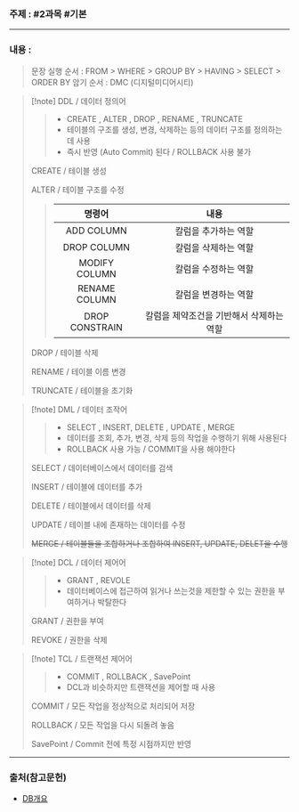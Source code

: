 ### 주제 :  #2과목 #기본

___

### 내용 : 

> 문장 실행 순서 : FROM > WHERE > GROUP BY > HAVING > SELECT > ORDER BY
> 암기 순서 : DMC (디지털미디어시티)

>[!note] DDL / 데이터 정의어
>
>> - CREATE , ALTER , DROP , RENAME , TRUNCATE
>> - 테이블의 구조를 생성, 변경, 삭제하는 등의 데이터 구조를 정의하는 데 사용
>> - 즉시 반영 (Auto Commit) 된다 / ROLLBACK 사용 불가
>
> CREATE / 테이블 생성
>
> ALTER / 테이블 구조를 수정
>> | 명령어 | 내용 | 
>> | :-: | :-: |
>> | ADD COLUMN | 칼럼을 추가하는 역할
>> | DROP COLUMN | 칼럼을 삭제하는 역할
>> | MODIFY COLUMN | 칼럼을 수정하는 역할
>> | RENAME COLUMN | 칼럼을 변경하는 역할 
>> | DROP CONSTRAIN | 칼럼을 제약조건을 기반해서 삭제하는 역할
>> 
>
> DROP / 테이블 삭제
>
>
> RENAME / 테이블 이름 변경
>
>
> TRUNCATE / 테이블을 초기화

>[!note] DML / 데이터 조작어
> 
>> - SELECT , INSERT, DELETE , UPDATE , MERGE 
>> - 데이터를 조회, 추가, 변경, 삭제 등의 작업을 수행하기 위해 사용된다
>> - ROLLBACK 사용 가능 /  COMMIT을 사용 해야한다
>
> SELECT / 데이터베이스에서 데이터를 검색
>
> INSERT / 테이블에 데이터를 추가
>
> DELETE / 테이블에서 데이터를 삭제
> 
> UPDATE / 테이블 내에 존재하는 데이터를 수정
>
> ~~MERGE / 테이블들을 조합하거나 조합하여 INSERT, UPDATE, DELET을 수행~~

>[!note] DCL / 데이터 제어어
>
>> - GRANT , REVOLE
>> - 데이터베이스에 접근하여 읽거나 쓰는것을 제한할 수 있는 권한을 부여하거나 박탈한다
>
> GRANT / 권한을 부여
> 
> REVOKE / 권한을 삭제



>[!note] TCL / 트랜잭션 제어어
>
>> - COMMIT , ROLLBACK , SavePoint
>> - DCL과 비슷하지만 트랜잭션을 제어할 때 사용
>
> COMMIT / 모든 작업을 정상적으로 처리되어 저장
> 
> ROLLBACK / 모든 작업을 다시 되돌려 놓음
> 
> SavePoint / Commit 전에 특정 시점까지만 반영

___

### 출처(참고문헌)
- [DB개요](https://velog.io/@alicesykim95/DB-DDL-DML-DCL-TCL%EC%9D%B4%EB%9E%80)